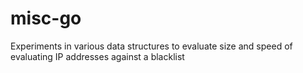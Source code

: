 # misc-go

Experiments in various data structures to evaluate size and speed of evaluating IP addresses against a blacklist
